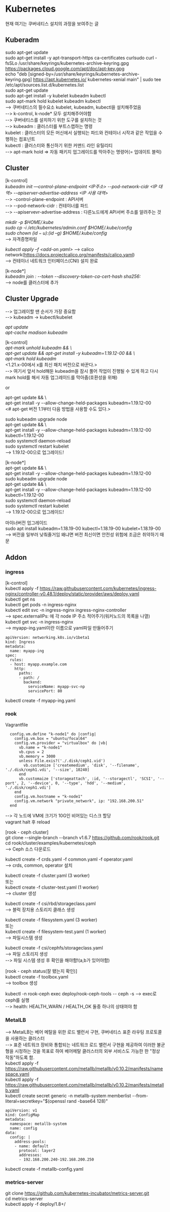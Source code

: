 # Kubernetes 
현재 여기는 쿠버네티스 설치의 과정을 보여주는 글

## Kuberadm

sudo apt-get update  
sudo apt-get install -y apt-transport-https ca-certificates curlsudo curl -fsSLo /usr/share/keyrings/kubernetes-archive-keyring.gpg https://packages.cloud.google.com/apt/doc/apt-key.gpg  
echo "deb [signed-by=/usr/share/keyrings/kubernetes-archive-keyring.gpg] https://apt.kubernetes.io/ kubernetes-xenial main" | sudo tee /etc/apt/sources.list.d/kubernetes.list  
sudo apt-get update  
sudo apt-get install -y kubelet kubeadm kubectl  
sudo apt-mark hold kubelet kubeadm kubectl  
--> 쿠버네티스의 필수요소 kubelet, kubeadm, kubectl을 설치해주었음   
--> k-control, k-node* 모두 설치해주어야함    
--> 쿠버네티스를 설치하기 위한 도구를 설치하는 것  
--> kubeadm : 클러스터를 부트스랩하는 명령  
    kubelet : 클러스터의 모든 머신에서 실행되는 파드와 컨테이너 시작과 같은 작업을 수행하는 컴포넌트  
    kubectl : 클러스터와 통신하기 위한 커맨드 라인 유틸리티  
--> apt-mark hold => 자동 패키지 업그레이드를 막아주는 명령어(= 업데이트 블럭)  



## Cluster

[k-control]  
*kubeadm init —control-plane-endpoint <IP주소> --pod-network-cidr <IP 대역> --apiserver-advertise-address <IP 사용 대역>*  
--> -control-plane-endpoint : API서버  
--> --pod-network-cidr : 컨테이너를 파드  
--> --apiservevr-advertise-address : 다른노드에게 API서버 주소를 알려주는 것  

*mkdir -p $HOME/.kube  
sudo cp -i /etc/kubernetes/admin.conf $HOME/.kube/config  
sudo chown $(id -u):$(id –g) $HOME/.kube/config*  
--> 자격증명파일  

*kubectl apply –f <add-on.yaml>* --> calico network(https://docs.projectcalico.org/manifests/calico.yaml)  
--> 컨테이너 네트워크 인터페이스(CNI) 설치 완료  


[k-node*]  
*kubeadm join <control-plane-host>:<control-plane-port> --token <token> --discovery-token-ca-cert-hash sha256:<hash>*   
 --> node를 클러스터에 추가   

## Cluster Upgrade  
--> 업그레이할 땐 순서가 가장 중요함  
--> kubeadm -> kubectl/kubelet  
  
*apt update*  
*apt-cache madison kubeadm*  
  
[k-control]  
*apt-mark unhold kubeadm && \  
apt-get update && apt-get install -y kubeadm=1.19.12-00 && \  
apt-mark hold kubeadm*  
<1.21.x-00에서 x를 최신 패치 버전으로 바꾼다.>  
--> 여기서 앞서 hold해둔 kubeadm을 잠시 풀어 작업이 진행될 수 있게 하고 다시 mark hold를 해서 자동 업그레이드를 막아줌(호환성을 위해)  
  
or  
    
apt-get update && \  
apt-get install -y --allow-change-held-packages kubeadm=1.19.12-00  
<# apt-get 버전 1.1부터 다음 방법을 사용할 수도 있다.>  
  
sudo kubeadm upgrade node  
apt-get update && \  
apt-get install -y --allow-change-held-packages kubeadm=1.19.12-00 kubectl=1.19.12-00  
sudo systemctl daemon-reload   
sudo systemctl restart kubelet  
--> 1.19.12-00으로 업그레이드!  
  
[k-node*]  
apt-get update && \  
apt-get install -y --allow-change-held-packages kubeadm=1.19.12-00  
sudo kubeadm upgrade node  
apt-get update && \  
apt-get install -y --allow-change-held-packages kubeadm=1.19.12-00 kubectl=1.19.12-00  
sudo systemctl daemon-reload   
sudo systemctl restart kubelet  
--> 1.19.12-00으로 업그레이드!  

마이너버전 업그레이드  
sudo apt install kubeadm=1.18.19-00 kubectl=1.18.19-00 kubelet=1.18.19-00  
--> 버전을 일부러 낮춰줄거임 왜냐면 버전 최신이면 안전성 위험에 조금은 취약하기 때문  
  
## Addon  
  
### ingress  
     
[k-control]  
kubectl apply -f https://raw.githubusercontent.com/kubernetes/ingress-nginx/controller-v0.48.1/deploy/static/provider/aws/deploy.yaml  
kubectl get ns  
kubectl get pods -n ingress-nginx  
kubectl edit svc -n ingress-nginx ingress-nginx-controller  
--> spec.externalIPs: 에 각 node IP 주소 적어주기(워커노드의 목록을 나열)  
kubectl get svc -n ingress-nginx  
--> myapp-ing.yaml이란 이름으로 yaml파일 만들어주기  
```
apiVersion: networking.k8s.io/v1beta1
kind: Ingress
metadata:
  name: myapp-ing
spec:
  rules:
  - host: myapp.example.com
    http:
      paths:
      - path: /
        backend:
          serviceName: myapp-svc-np
          servicePort: 80
```
kubectl create -f myapp-ing.yaml  
  
### rook  

Vagrantfile
```
  config.vm.define "k-node1" do |config|
    config.vm.box = "ubuntu/focal64"
    config.vm.provider = "virtualbox" do |vb|
      vb.name = "k-node1"
      vb.cpus = 2
      vb.memory = 3000
      unless File.exis?('./.disk/ceph1.vid')
        vb.customize ['createmedium', 'disk', '--filename', './.disk/ceph1.vdi', '--size', 10240]
      end
      vb.customaize ['storageattach', :id, '--storagectl', 'SCSI', '--port', 2, '--device', 0, '--type', 'hdd', '--medium', './.disk/ceph1.vdi']
    end
    config.vm.hostname = "k-node1"
    config.vm.network "private_network", ip: "192.168.200.51"
  end
```  
--> 각 노드에 VM에 크기가 10G인 비어있는 디스크 할당  
vagrant halt 후 reload  

[rook - ceph cluster]  
git clone --single-branch --branch v1.6.7 https://github.com/rook/rook.git  
cd rook/cluster/examples/kubernetes/ceph  
--> Ceph 소스 다운로드  
  
kubectl create -f crds.yaml -f common.yaml -f operator.yaml  
--> crds, common, operator 설치    
  
kubectl create -f cluster.yaml (3 worker)  
또는  
kubectl create -f cluster-test.yaml (1 worker)  
--> cluster 생성    

kubectl create -f csi/rbd/storageclass.yaml    
--> 블럭 장치용 스토리지 클래스 생성  
  
kubectl create -f filesystem.yaml (3 worker)  
또는  
kubectl create -f filesystem-test.yaml (1 worker)   
--> 파일시스템 생성
  
kubectl create -f csi/cephfs/storageclass.yaml  
--> 파일 스토리지 생성  
--> 파일 시스템 생성 후 확인을 해야함!(a,b가 있어야함)  

  
[rook - ceph status(잘 됐는지 확인)]  
kubectl create -f toolbox.yaml  
--> toolbox 생성  
  
kubectl -n rook-ceph exec deploy/rook-ceph-tools -- ceph -s
--> exec로 ceph를 실행  
--> health: HEALTH_WARN / HEALTH_OK 둘중 하나의 상태여야 함  
  

### MetalLB
--> MetalLB는 베어 메탈을 위한 로드 밸런서 구현, 쿠버네티스 표준 라우팅 프로토콜을 사용하는 클러스터  
--> 표준 네트워크 장비와 통합되는 네트워크 로드 밸런서 구현을 제공하여 이러한 불균형을 시정하는 것을 목표로 하여 베어메탈 클러스터의 외부 서비스도 가능한 한 "정상 작동"하도록 함.  
kubectl apply -f https://raw.githubusercontent.com/metallb/metallb/v0.10.2/manifests/namespace.yaml  
kubectl apply -f https://raw.githubusercontent.com/metallb/metallb/v0.10.2/manifests/metallb.yaml  
kubectl create secret generic -n metallb-system memberlist --from-literal=secretkey="$(openssl rand -base64 128)"  

```
apiVersion: v1
kind: ConfigMap
metadata:
  namespace: metallb-system
  name: config
data:
  config: |
    address-pools:
    - name: default
      protocol: layer2
      addresses:
      - 192.168.200.240-192.168.200.250
``` 

kubectl create -f metallb-config.yaml  

  
### metrics-server

git clone https://github.com/kubernetes-incubator/metrics-server.git  
cd metrics-server  
kubectl apply -f deploy/1.8+/  
